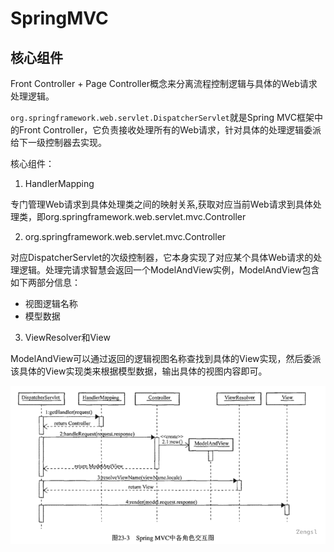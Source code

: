 # SpringMVC

## 核心组件

Front Controller + Page Controller概念来分离流程控制逻辑与具体的Web请求处理逻辑。

`org.springframework.web.servlet.DispatcherServlet`就是Spring MVC框架中的Front Controller，它负责接收处理所有的Web请求，针对具体的处理逻辑委派给下一级控制器去实现。

核心组件：

1. HandlerMapping

专门管理Web请求到具体处理类之间的映射关系,获取对应当前Web请求到具体处理类，即org.springframework.web.servlet.mvc.Controller

2. org.springframework.web.servlet.mvc.Controller

对应DispatcherServlet的次级控制器，它本身实现了对应某个具体Web请求的处理逻辑。处理完请求智慧会返回一个ModelAndView实例，ModelAndView包含如下两部分信息：

- 视图逻辑名称
- 模型数据

3. ViewResolver和View

ModelAndView可以通过返回的逻辑视图名称查找到具体的View实现，然后委派该具体的View实现类来根据模型数据，输出具体的视图内容即可。

![image-20220307103032162](images/img_8.png)